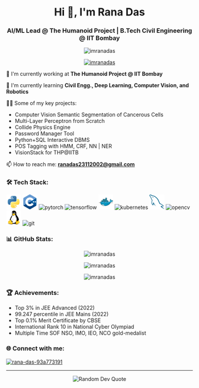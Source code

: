 <h1 align="center">Hi 👋, I'm Rana Das</h1>
<h3 align="center">AI/ML Lead @ The Humanoid Project | B.Tech Civil Engineering @ IIT Bombay</h3>

<p align="center">
  <img src="https://komarev.com/ghpvc/?username=imranadas&label=Profile%20views&color=0e75b6&style=flat" alt="imranadas" />
</p>

<p align="center">
  <a href="https://github.com/ryo-ma/github-profile-trophy">
    <img src="https://github-profile-trophy.vercel.app/?username=imranadas&theme=radical&row=1&column=7" alt="imranadas" />
  </a>
</p>

🔭 I'm currently working at **The Humanoid Project @ IIT Bombay**

🌱 I'm currently learning **Civil Engg., Deep Learning, Computer Vision, and Robotics**

👨‍💻 Some of my key projects:
- Computer Vision Semantic Segmentation of Cancerous Cells
- Multi-Layer Perceptron from Scratch
- Collide Physics Engine
- Password Manager Tool
- Python+SQL Interactive DBMS
- POS Tagging with HMM, CRF, NN | NER
- VisionStack for THP@IITB

📫 How to reach me: **ranadas23112002@gmail.com**

### 🛠 Tech Stack:

<p align="left">
  <img src="https://raw.githubusercontent.com/devicons/devicon/master/icons/python/python-original.svg" alt="python" width="40" height="40"/>
  <img src="https://raw.githubusercontent.com/devicons/devicon/master/icons/cplusplus/cplusplus-original.svg" alt="cplusplus" width="40" height="40"/>
  <img src="https://www.vectorlogo.zone/logos/pytorch/pytorch-icon.svg" alt="pytorch" width="40" height="40"/>
  <img src="https://www.vectorlogo.zone/logos/tensorflow/tensorflow-icon.svg" alt="tensorflow" width="40" height="40"/>
  <img src="https://raw.githubusercontent.com/devicons/devicon/master/icons/docker/docker-original.svg" alt="docker" width="40" height="40"/>
  <img src="https://www.vectorlogo.zone/logos/kubernetes/kubernetes-icon.svg" alt="kubernetes" width="40" height="40"/>
  <img src="https://raw.githubusercontent.com/devicons/devicon/master/icons/mysql/mysql-original.svg" alt="mysql" width="40" height="40"/>
  <img src="https://www.vectorlogo.zone/logos/opencv/opencv-icon.svg" alt="opencv" width="40" height="40"/>
  <img src="https://raw.githubusercontent.com/devicons/devicon/master/icons/linux/linux-original.svg" alt="linux" width="40" height="40"/>
  <img src="https://www.vectorlogo.zone/logos/git-scm/git-scm-icon.svg" alt="git" width="40" height="40"/>
</p>

### 📊 GitHub Stats:

<p align="center">
  <img src="https://github-readme-stats.vercel.app/api?username=imranadas&show_icons=true&theme=radical" alt="imranadas" />
</p>

<p align="center">
  <img src="https://github-readme-streak-stats.herokuapp.com/?user=imranadas&theme=radical" alt="imranadas" />
</p>

<p align="center">
  <img src="https://github-readme-stats.vercel.app/api/top-langs/?username=imranadas&layout=compact&theme=radical" alt="imranadas" />
</p>

### 🏆 Achievements:
- Top 3% in JEE Advanced (2022)
- 99.247 percentile in JEE Mains (2022)
- Top 0.1% Merit Certificate by CBSE
- International Rank 10 in National Cyber Olympiad
- Multiple Time SOF NSO, IMO, IEO, NCO gold-medalist

### 🌐 Connect with me:
<p align="left">
<a href="https://linkedin.com/in/rana-das-93a773191" target="blank"><img align="center" src="https://raw.githubusercontent.com/rahuldkjain/github-profile-readme-generator/master/src/images/icons/Social/linked-in-alt.svg" alt="rana-das-93a773191" height="30" width="40" /></a>
</p>

---
<p align="center">
  <img src="https://quotes-github-readme.vercel.app/api?type=horizontal&theme=radical" alt="Random Dev Quote" />
</p>
